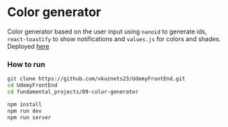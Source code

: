 # Color generator

Color generator based on the user input using `nanoid` to generate ids, `react-toastify` to show notifications and `values.js` for colors and shades. Deployed [here](https://colorpaletegenerator3000.netlify.app/)

### How to run

```bash
git clone https://github.com/vkuznets23/UdemyFrontEnd.git
cd UdemyFrontEnd
cd fundamental_projects/09-color-generator
```

```bash
npm install
npm run dev
npm run server
```
